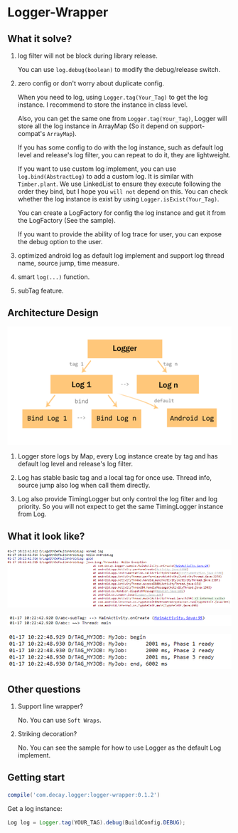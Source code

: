 # Logger-Wrapper

## What it solve?

1. log filter will not be block during library release.

    You can use `log.debug(boolean)` to modify the debug/release switch.

2. zero config or don't worry about duplicate config.

    When you need to log, using `Logger.tag(Your_Tag)` to get the log instance. I recommend to store the instance in class level.

    Also, you can get the same one from `Logger.tag(Your_Tag)`, Logger will store all the log instance in ArrayMap (So it depend on support-compat's `ArrayMap`).

    If you has some config to do with the log instance, such as default log level and release's log filter, you can repeat to do it, they are lightweight.

    If you want to use custom log implement, you can use `log.bind(AbstractLog)` to add a custom log. It is similar with `Timber.plant`.
    We use LinkedList to ensure they execute following the order they bind, but I hope you `will not` depend on this.
    You can check whether the log instance is exist by using `Logger.isExist(Your_Tag)`.

    You can create a LogFactory for config the log instance and get it from the LogFactory (See the sample).

    If you want to provide the ability of log trace for user, you can expose the debug option to the user.

3. optimized android log as default log implement and support log thread name, source jump, time measure.

4. smart `log(...)` function.

5. subTag feature.

## Architecture Design

![logger_wrapper](art/logger_wrapper.png)

1. Logger store logs by Map, every Log instance create by tag and has default log level and release's log filter.

2. Log has stable basic tag and a local tag for once use. Thread info, source jump also log when call them directly.

3. Log also provide TimingLogger but only control the log filter and log priority. So you will not expect to get the same TimingLogger instance from Log.

## What it look like?

![normal_log](art/normal_log.png)

![log_features](art/log_features.png)

![timing_logger](art/timing_logger.png)

## Other questions

1. Support line wrapper?

    No. You can use `Soft Wraps`.

2. Striking decoration?

    No. You can see the sample for how to use Logger as the default Log implement.

## Getting start

``` groovy
compile('com.decay.logger:logger-wrapper:0.1.2')
```

Get a log instance: 

```java
Log log = Logger.tag(YOUR_TAG).debug(BuildConfig.DEBUG);
```